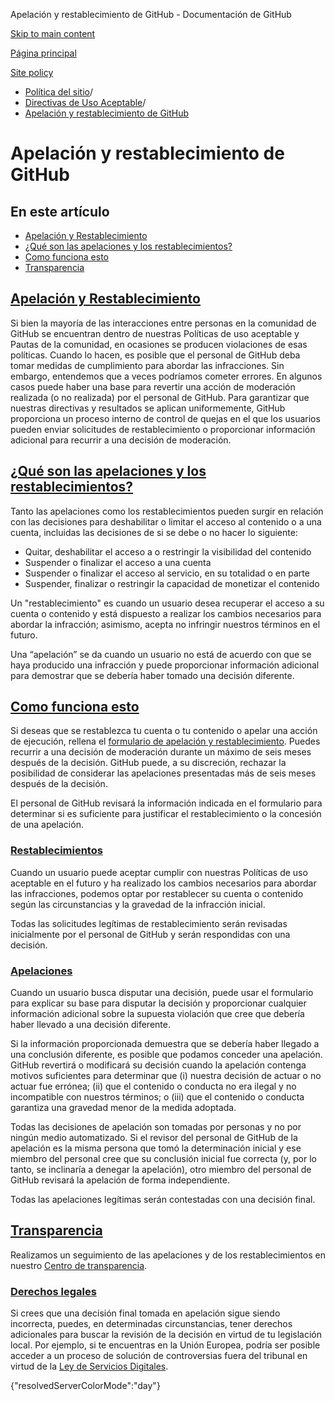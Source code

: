 Apelación y restablecimiento de GitHub - Documentación de GitHub

[Skip to main content](#main-content)

[Página principal](/es)

[Site policy](/es/site-policy)

* [Política del sitio](/es/site-policy)/
* [Directivas de Uso Aceptable](/es/site-policy/acceptable-use-policies)/
* [Apelación y restablecimiento de GitHub](/es/site-policy/acceptable-use-policies/github-appeal-and-reinstatement)

Apelación y restablecimiento de GitHub
==========

En este artículo
----------

* [Apelación y Restablecimiento](#appeal-and-reinstatement)
* [¿Qué son las apelaciones y los restablecimientos?](#what-are-appeals-and-reinstatements)
* [Como funciona esto](#how-this-works)
* [Transparencia](#transparency)

[Apelación y Restablecimiento](#appeal-and-reinstatement)
----------

Si bien la mayoría de las interacciones entre personas en la comunidad de GitHub se encuentran dentro de nuestras Políticas de uso aceptable y Pautas de la comunidad, en ocasiones se producen violaciones de esas políticas. Cuando lo hacen, es posible que el personal de GitHub deba tomar medidas de cumplimiento para abordar las infracciones. Sin embargo, entendemos que a veces podríamos cometer errores. En algunos casos puede haber una base para revertir una acción de moderación realizada (o no realizada) por el personal de GitHub. Para garantizar que nuestras directivas y resultados se aplican uniformemente, GitHub proporciona un proceso interno de control de quejas en el que los usuarios pueden enviar solicitudes de restablecimiento o proporcionar información adicional para recurrir a una decisión de moderación.

[¿Qué son las apelaciones y los restablecimientos?](#what-are-appeals-and-reinstatements)
----------

Tanto las apelaciones como los restablecimientos pueden surgir en relación con las decisiones para deshabilitar o limitar el acceso al contenido o a una cuenta, incluidas las decisiones de si se debe o no hacer lo siguiente:

* Quitar, deshabilitar el acceso a o restringir la visibilidad del contenido
* Suspender o finalizar el acceso a una cuenta
* Suspender o finalizar el acceso al servicio, en su totalidad o en parte
* Suspender, finalizar o restringir la capacidad de monetizar el contenido

Un "restablecimiento" es cuando un usuario desea recuperar el acceso a su cuenta o contenido y está dispuesto a realizar los cambios necesarios para abordar la infracción; asimismo, acepta no infringir nuestros términos en el futuro.

Una “apelación” se da cuando un usuario no está de acuerdo con que se haya producido una infracción y puede proporcionar información adicional para demostrar que se debería haber tomado una decisión diferente.

[Como funciona esto](#how-this-works)
----------

Si deseas que se restablezca tu cuenta o tu contenido o apelar una acción de ejecución, rellena el [formulario de apelación y restablecimiento](https://support.github.com/contact/reinstatement). Puedes recurrir a una decisión de moderación durante un máximo de seis meses después de la decisión. GitHub puede, a su discreción, rechazar la posibilidad de considerar las apelaciones presentadas más de seis meses después de la decisión.

El personal de GitHub revisará la información indicada en el formulario para determinar si es suficiente para justificar el restablecimiento o la concesión de una apelación.

### [Restablecimientos](#reinstatements) ###

Cuando un usuario puede aceptar cumplir con nuestras Políticas de uso aceptable en el futuro y ha realizado los cambios necesarios para abordar las infracciones, podemos optar por restablecer su cuenta o contenido según las circunstancias y la gravedad de la infracción inicial.

Todas las solicitudes legítimas de restablecimiento serán revisadas inicialmente por el personal de GitHub y serán respondidas con una decisión.

### [Apelaciones](#appeals) ###

Cuando un usuario busca disputar una decisión, puede usar el formulario para explicar su base para disputar la decisión y proporcionar cualquier información adicional sobre la supuesta violación que cree que debería haber llevado a una decisión diferente.

Si la información proporcionada demuestra que se debería haber llegado a una conclusión diferente, es posible que podamos conceder una apelación. GitHub revertirá o modificará su decisión cuando la apelación contenga motivos suficientes para determinar que (i) nuestra decisión de actuar o no actuar fue errónea; (ii) que el contenido o conducta no era ilegal y no incompatible con nuestros términos; o (iii) que el contenido o conducta garantiza una gravedad menor de la medida adoptada.

Todas las decisiones de apelación son tomadas por personas y no por ningún medio automatizado. Si el revisor del personal de GitHub de la apelación es la misma persona que tomó la determinación inicial y ese miembro del personal cree que su conclusión inicial fue correcta (y, por lo tanto, se inclinaría a denegar la apelación), otro miembro del personal de GitHub revisará la apelación de forma independiente.

Todas las apelaciones legítimas serán contestadas con una decisión final.

[Transparencia](#transparency)
----------

Realizamos un seguimiento de las apelaciones y de los restablecimientos en nuestro [Centro de transparencia](https://transparencycenter.github.com/appeals/).

### [Derechos legales](#legal-rights) ###

Si crees que una decisión final tomada en apelación sigue siendo incorrecta, puedes, en determinadas circunstancias, tener derechos adicionales para buscar la revisión de la decisión en virtud de tu legislación local. Por ejemplo, si te encuentras en la Unión Europea, podría ser posible acceder a un proceso de solución de controversias fuera del tribunal en virtud de la [Ley de Servicios Digitales](https://eur-lex.europa.eu/eli/reg/2022/2065/oj#d1e2819-1-1).

{"resolvedServerColorMode":"day"}
